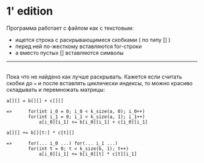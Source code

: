 # 1' edition

Программа работает с файлом как с текстовым:
* ищется строка с раскрывающимеся скобками ( по типу [] ) 
* перед ней по-жесткому вставляются for-строки
* а вместо пустых [] вставляются символы

---

\
Пока что не найдено как лучше раскрывать. Кажется если считать скобки до ```=``` и после вставлять циклически индексы, то можно красиво складывать и перемножать матрицы:
```
a[][] = b[][] + c[][]

=>      for(int i_0 = 0; i_0 < k_size(a, 0); i_0++)
        for(int i_1 = 0; i_1 < k_size(a, 1); i_1++)
            a[i_0][i_1] += b[i_0][i_1] + c[i_0][i_1]
```


```
a[][] += b[][t:] * c[t][]

=>      for(... i_0 ...) for(... i_1 ...)
        for(int t = 0; t < k_size(b, 1); t++)
            a[i_0][i_1] += b[i_0][t] * c[t][i_1]
```


